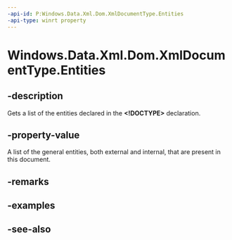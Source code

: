 ```yaml
---
-api-id: P:Windows.Data.Xml.Dom.XmlDocumentType.Entities
-api-type: winrt property
---
```


<!-- Property syntax
public Windows.Data.Xml.Dom.XmlNamedNodeMap Entities { get; }
-->

# Windows.Data.Xml.Dom.XmlDocumentType.Entities

## -description
Gets a list of the entities declared in the **&lt;!DOCTYPE&gt;** declaration.

## -property-value
A list of the general entities, both external and internal, that are present in this document.

## -remarks

## -examples

## -see-also
